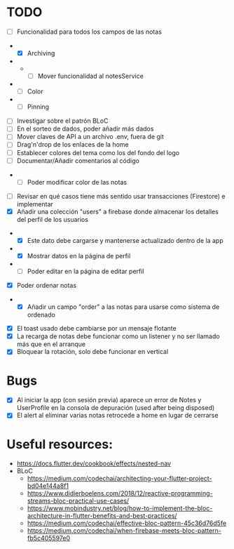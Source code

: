 # TODO
- [ ] Funcionalidad para todos los campos de las notas
- - [x] Archiving
- - - [ ] Mover funcionalidad al notesService
- - [ ] Color
- - [ ] Pinning
- [ ] Investigar sobre el patrón BLoC
- [ ] En el sorteo de dados, poder añadir más dados
- [ ] Mover claves de API a un archivo .env, fuera de git
- [ ] Drag'n'drop de los enlaces de la home
- [ ] Establecer colores del tema como los del fondo del logo
- [ ] Documentar/Añadir comentarios al código
- - [ ] Poder modificar color de las notas
- [ ] Revisar en qué casos tiene más sentido usar transacciones (Firestore) e implementar
- [x] Añadir una colección "users" a firebase donde almacenar los detalles del perfil de los usuarios
- - [x] Este dato debe cargarse y mantenerse actualizado dentro de la app
- - [x] Mostrar datos en la página de perfil
- - [ ] Poder editar en la página de editar perfil
- [x] Poder ordenar notas
- - [x] Añadir un campo "order" a las notas para usarse como sistema de ordenado
- [x] El toast usado debe cambiarse por un mensaje flotante
- [x] La recarga de notas debe funcionar como un listener y no ser llamado más que en el arranque
- [x] Bloquear la rotación, solo debe funcionar en vertical

# Bugs
- [x] Al iniciar la app (con sesión previa) aparece un error de Notes y UserProfile en la consola de depuración (used after being disposed)
- [x] El alert al eliminar varias notas retrocede a home en lugar de cerrarse

# Useful resources:
- https://docs.flutter.dev/cookbook/effects/nested-nav
- BLoC
  - https://medium.com/codechai/architecting-your-flutter-project-bd04e144a8f1
  - https://www.didierboelens.com/2018/12/reactive-programming-streams-bloc-practical-use-cases/
  - https://www.mobindustry.net/blog/how-to-implement-the-bloc-architecture-in-flutter-benefits-and-best-practices/
  - https://medium.com/codechai/effective-bloc-pattern-45c36d76d5fe
  - https://medium.com/codechai/when-firebase-meets-bloc-pattern-fb5c405597e0